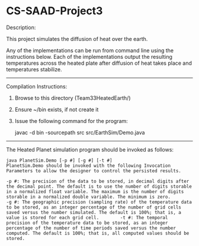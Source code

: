CS-SAAD-Project3
================
Description: 

This project simulates the diffusion of heat over the earth.

Any of the implementations can be run from command line using the instructions below.
Each of the implementations output the resulting temperatures across the heated plate after diffusion of heat takes place and temperatures stabilize.
____________

Compilation Instructions:

1. Browse to this directory (Team33HeatedEarth/)
2. Ensure ~/bin exists, if not create it
3. Issue the following command for the program:

	javac -d bin -sourcepath src src/EarthSim/Demo.java

____________

The Heated Planet simulation program should be invoked as follows:

	java PlanetSim.Demo [-p #] [-g #] [-t #]
	PlanetSim.Demo should be invoked with the following Invocation Parameters to allow the designer to control the persisted results.

	-p #: The precision of the data to be stored, in decimal digits after the decimal point. The default is to use the number of digits storable in a normalized float variable. The maximum is the number of digits storable in a normalized double variable. The minimum is zero.
	-g #: The geographic precision (sampling rate) of the temperature data to be stored, as an integer percentage of the number of grid cells saved versus the number simulated. The default is 100%; that is, a value is stored for each grid cell.        -t #: The temporal precision of the temperature data to be stored, as an integer percentage of the number of time periods saved versus the number computed. The default is 100%; that is, all computed values should be stored.

